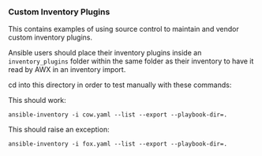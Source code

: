 ### Custom Inventory Plugins

This contains examples of using source control to maintain and vendor
custom inventory plugins.

Ansible users should place their inventory
plugins inside an `inventory_plugins` folder within the same folder
as their inventory to have it read by AWX in an inventory import.

cd into this directory in order to test manually with these commands:

This should work:

```
ansible-inventory -i cow.yaml --list --export --playbook-dir=.
```

This should raise an exception:

```
ansible-inventory -i fox.yaml --list --export --playbook-dir=.
```

